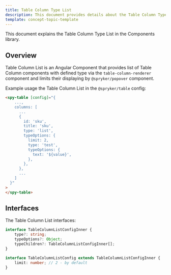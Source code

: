 ```yaml
---
title: Table Column Type List
description: This document provides details about the Table Column Type List in the Components Library.
template: concept-topic-template
---
```


This document explains the Table Column Type List in the Components library.

## Overview

Table Column List is an Angular Component that provides list of Table Column components with defined type via the `table-column-renderer` component and limits their displaying by `@spryker/popover` component.

Example usage the Table Column List in the `@spryker/table` config:

```html
<spy-table [config]="{
    ...,
    columns: [
      ...
      {
        id: 'sku',
        title: 'sku',
        type: 'list',
        typeOptions: {
          limit: 2,
          type: 'test',
          typeOptions: {
            text: '${value}',
          },
        },
      },
      ...
    ]
  }"
>
</spy-table>
```

## Interfaces

The Table Column List interfaces:

```ts
interface TableColumnListConfigInner {
    type?: string;
    typeOptions?: Object;
    typeChildren?: TableColumnListConfigInner[];
}

interface TableColumnListConfig extends TableColumnListConfigInner {
    limit: number; // 2 - by default
}
```
